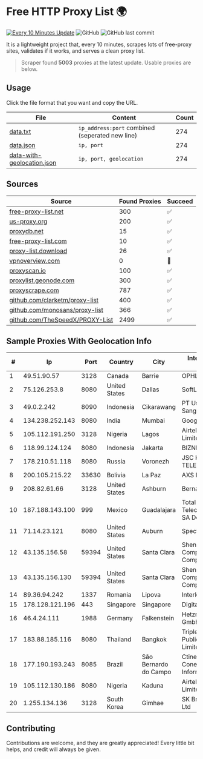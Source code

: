 
# Free HTTP Proxy List 🌍

[![Every 10 Minutes Update](https://github.com/mertguvencli/http-proxy-list/actions/workflows/main.yml/badge.svg?branch=main)](https://github.com/mertguvencli/http-proxy-list/actions/workflows/main.yml)
![GitHub](https://img.shields.io/github/license/mertguvencli/http-proxy-list)
![GitHub last commit](https://img.shields.io/github/last-commit/mertguvencli/http-proxy-list)

It is a lightweight project that, every 10 minutes, scrapes lots of free-proxy sites, validates if it works, and serves a clean proxy list.


> Scraper found **5003** proxies at the latest update. Usable proxies are below.

## Usage

Click the file format that you want and copy the URL.


|File|Content|Count|
|----|-------|-----|
|[data.txt](https://raw.githubusercontent.com/mertguvencli/http-proxy-list/main/proxy-list/data.txt)|`ip_address:port` combined (seperated new line)|274|
|[data.json](https://raw.githubusercontent.com/mertguvencli/http-proxy-list/main/proxy-list/data.json)|`ip, port`|274|
|[data-with-geolocation.json](https://raw.githubusercontent.com/mertguvencli/http-proxy-list/main/proxy-list/data-with-geolocation.json)|`ip, port, geolocation`|274|

## Sources

|Source|Found Proxies|Succeed|
|------|-------------|-------|
|[free-proxy-list.net](https://free-proxy-list.net)|300|✅|
|[us-proxy.org](https://www.us-proxy.org)|200|✅|
|[proxydb.net](http://proxydb.net)|15|✅|
|[free-proxy-list.com](https://free-proxy-list.com/?page=&port=&type%5B%5D=http&type%5B%5D=https&up_time=0&search=Search)|10|✅|
|[proxy-list.download](https://www.proxy-list.download/HTTP)|26|✅|
|[vpnoverview.com](https://vpnoverview.com/privacy/anonymous-browsing/free-proxy-servers)|0|🚫|
|[proxyscan.io](https://www.proxyscan.io)|100|✅|
|[proxylist.geonode.com](https://proxylist.geonode.com/api/proxy-list?limit=300&page=1&sort_by=lastChecked&sort_type=desc&protocols=http,https)|300|✅|
|[proxyscrape.com](https://api.proxyscrape.com/v2/?request=displayproxies&protocol=http&timeout=10000&country=all&ssl=all&anonymity=all)|787|✅|
|[github.com/clarketm/proxy-list](https://raw.githubusercontent.com/clarketm/proxy-list/master/proxy-list-raw.txt)|400|✅|
|[github.com/monosans/proxy-list](https://raw.githubusercontent.com/monosans/proxy-list/main/proxies/http.txt)|366|✅|
|[github.com/TheSpeedX/PROXY-List](https://raw.githubusercontent.com/TheSpeedX/PROXY-List/master/http.txt)|2499|✅|


## Sample Proxies With Geolocation Info

|#|Ip|Port|Country|City|Internet Service Provider|
|-|--|----|-------|----|-------------------------|
|1|49.51.90.57|3128|Canada|Barrie|OPHL|
|2|75.126.253.8|8080|United States|Dallas|SoftLayer|
|3|49.0.2.242|8090|Indonesia|Cikarawang|PT Usaha Adi Sanggoro|
|4|134.238.252.143|8080|India|Mumbai|Google LLC|
|5|105.112.191.250|3128|Nigeria|Lagos|Airtel Networks Limited|
|6|118.99.124.124|8080|Indonesia|Jakarta|BIZNET|
|7|178.210.51.118|8080|Russia|Voronezh|JSC KVANT-TELEKOM|
|8|200.105.215.22|33630|Bolivia|La Paz|AXS Bolivia S. A.|
|9|208.82.61.66|3128|United States|Ashburn|Bernardi Sounds|
|10|187.188.143.100|999|Mexico|Guadalajara|Total Play Telecomunicaciones SA De CV|
|11|71.14.23.121|8080|United States|Auburn|Spectrum|
|12|43.135.156.58|59394|United States|Santa Clara|Shenzhen Tencent Computer Systems Company Limited|
|13|43.135.156.130|59394|United States|Santa Clara|Shenzhen Tencent Computer Systems Company Limited|
|14|89.36.94.242|1337|Romania|Lipova|Interkvm Host SRL|
|15|178.128.121.196|443|Singapore|Singapore|DigitalOcean, LLC|
|16|46.4.24.111|1988|Germany|Falkenstein|Hetzner Online GmbH|
|17|183.88.185.116|8080|Thailand|Bangkok|Triple T Broadband Public Company Limited|
|18|177.190.193.243|8085|Brazil|São Bernardo do Campo|Ctinet Solucoes EM Conectividade E Informatica LTD|
|19|105.112.130.186|8080|Nigeria|Kaduna|Airtel Networks Limited|
|20|1.255.134.136|3128|South Korea|Gimhae|SK Broadband Co Ltd|



## Contributing

Contributions are welcome, and they are greatly appreciated! Every
little bit helps, and credit will always be given.

